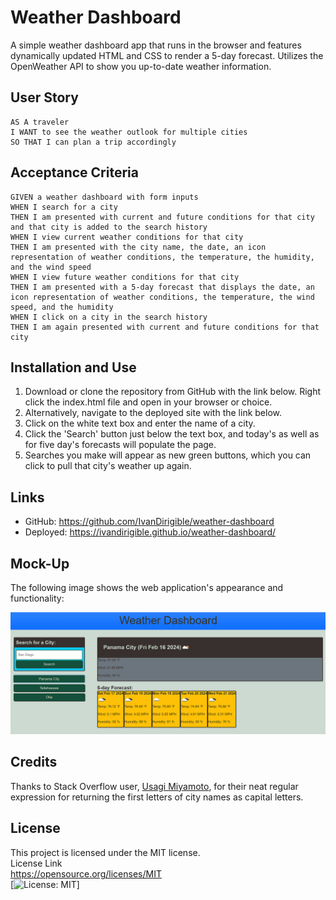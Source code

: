 # Weather Dashboard
A simple weather dashboard app that runs in the browser and features dynamically updated HTML and CSS to render a 5-day forecast. Utilizes the OpenWeather API to show you up-to-date weather information.

## User Story

```
AS A traveler
I WANT to see the weather outlook for multiple cities
SO THAT I can plan a trip accordingly
```

## Acceptance Criteria

```
GIVEN a weather dashboard with form inputs
WHEN I search for a city
THEN I am presented with current and future conditions for that city and that city is added to the search history
WHEN I view current weather conditions for that city
THEN I am presented with the city name, the date, an icon representation of weather conditions, the temperature, the humidity, and the wind speed
WHEN I view future weather conditions for that city
THEN I am presented with a 5-day forecast that displays the date, an icon representation of weather conditions, the temperature, the wind speed, and the humidity
WHEN I click on a city in the search history
THEN I am again presented with current and future conditions for that city
```

## Installation and Use

1. Download or clone the repository from GitHub with the link below. Right click the index.html file and open in your browser or choice.
2. Alternatively, navigate to the deployed site with the link below.
3. Click on the white text box and enter the name of a city.
4. Click the 'Search' button just below the text box, and today's as well as for five day's forecasts will populate the page.
5. Searches you make will appear as new green buttons, which you can click to pull that city's weather up again.

## Links

* GitHub: https://github.com/IvanDirigible/weather-dashboard
* Deployed: https://ivandirigible.github.io/weather-dashboard/

## Mock-Up

The following image shows the web application's appearance and functionality:

![The weather app includes a search option, a list of cities, and a five-day forecast and current weather conditions for Panama City.](./assets/images/dashboard-example.png)

## Credits
Thanks to Stack Overflow user, [Usagi Miyamoto](https://stackoverflow.com/users/4899193/usagi-miyamoto), for their neat regular expression for returning the first letters of city names as capital letters.

## License
This project is licensed under the MIT license.  
License Link  
https://opensource.org/licenses/MIT   
[![License: MIT](https://img.shields.io/badge/License-MIT-yellow.svg)]  